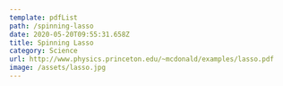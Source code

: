 ```yaml
---
template: pdfList
path: /spinning-lasso
date: 2020-05-20T09:55:31.658Z
title: Spinning Lasso
category: Science
url: http://www.physics.princeton.edu/~mcdonald/examples/lasso.pdf
image: /assets/lasso.jpg
---
```

